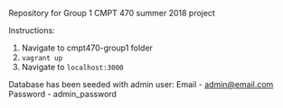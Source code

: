 Repository for Group 1 CMPT 470 summer 2018 project

Instructions:
1. Navigate to cmpt470-group1 folder
2. `vagrant up`
3. Navigate to `localhost:3000`

Database has been seeded with admin user:
Email - admin@email.com
Password - admin_password
